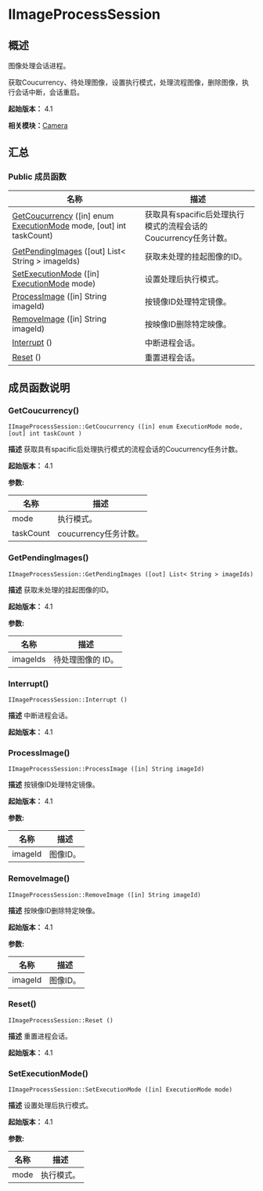# IImageProcessSession


## 概述

图像处理会话进程。

获取Coucurrency、待处理图像，设置执行模式，处理流程图像，删除图像，执行会话中断，会话重启。

**起始版本：** 4.1

**相关模块：**[Camera](_camera_v12.md)


## 汇总


### Public 成员函数

| 名称 | 描述 | 
| -------- | -------- |
| [GetCoucurrency](#getcoucurrency) ([in] enum [ExecutionMode](_camera_v12.md#executionmode) mode, [out] int taskCount) | 获取具有spacific后处理执行模式的流程会话的Coucurrency任务计数。  | 
| [GetPendingImages](#getpendingimages) ([out] List&lt; String &gt; imageIds) | 获取未处理的挂起图像的ID。  | 
| [SetExecutionMode](#setexecutionmode) ([in] [ExecutionMode](_camera_v12.md#executionmode) mode) | 设置处理后执行模式。  | 
| [ProcessImage](#processimage) ([in] String imageId) | 按镜像ID处理特定镜像。  | 
| [RemoveImage](#removeimage) ([in] String imageId) | 按映像ID删除特定映像。  | 
| [Interrupt](#interrupt) () | 中断进程会话。  | 
| [Reset](#reset) () | 重置进程会话。  | 


## 成员函数说明


### GetCoucurrency()

```
IImageProcessSession::GetCoucurrency ([in] enum ExecutionMode mode, [out] int taskCount )
```
**描述**
获取具有spacific后处理执行模式的流程会话的Coucurrency任务计数。

**起始版本：** 4.1

**参数:**

| 名称 | 描述 | 
| -------- | -------- |
| mode | 执行模式。  | 
| taskCount | coucurrency任务计数。 | 


### GetPendingImages()

```
IImageProcessSession::GetPendingImages ([out] List< String > imageIds)
```
**描述**
获取未处理的挂起图像的ID。

**起始版本：** 4.1

**参数:**

| 名称 | 描述 | 
| -------- | -------- |
| imageIds | 待处理图像的 ID。 | 


### Interrupt()

```
IImageProcessSession::Interrupt ()
```
**描述**
中断进程会话。

**起始版本：** 4.1


### ProcessImage()

```
IImageProcessSession::ProcessImage ([in] String imageId)
```
**描述**
按镜像ID处理特定镜像。

**起始版本：** 4.1

**参数:**

| 名称 | 描述 | 
| -------- | -------- |
| imageId | 图像ID。 | 


### RemoveImage()

```
IImageProcessSession::RemoveImage ([in] String imageId)
```
**描述**
按映像ID删除特定映像。

**起始版本：** 4.1

**参数:**

| 名称 | 描述 | 
| -------- | -------- |
| imageId | 图像ID。 | 


### Reset()

```
IImageProcessSession::Reset ()
```
**描述**
重置进程会话。

**起始版本：** 4.1


### SetExecutionMode()

```
IImageProcessSession::SetExecutionMode ([in] ExecutionMode mode)
```
**描述**
设置处理后执行模式。

**起始版本：** 4.1

**参数:**

| 名称 | 描述 | 
| -------- | -------- |
| mode | 执行模式。 | 
